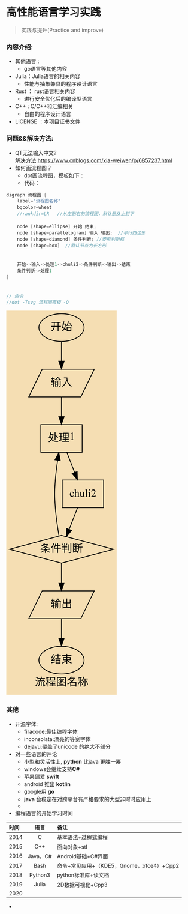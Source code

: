 # 高性能语言学习实践
> 实践与提升(Practice and improve)  

### 内容介绍:

-  其他语言	: 
	-  go语言等其他内容
- Julia：Julia语言的相关内容
	- 性能与抽象兼具的程序设计语言
- Rust ： rust语言相关内容
	- 进行安全优化后的编译型语言
- C++  :  C/C++和汇编相关
	- 自由的程序设计语言 
- LICENSE ：本项目证书文件

### 问题&&解决方法:
-  QT无法输入中文?  
解决方法:<https://www.cnblogs.com/xia-weiwen/p/6857237.html>
- 如何画流程图？
	- dot画流程图，模板如下：
	- 代码：
```c
digraph 流程图 {
	label="流程图名称"
	bgcolor=wheat
	//rankdir=LR   //从左到右的流程图，默认是从上到下 
	
	node [shape=ellipse] 开始 结束; 
	node [shape=parallelogram] 输入 输出;  //平行四边形
	node [shape=diamond] 条件判断; //菱形判断框
	node [shape=box]  //默认节点为长方形
	
	
	开始->输入->处理1->chuli2->条件判断->输出->结束
	条件判断->处理1
}


// 命令
//dot -Tsvg 流程图模板 -O
```

![](其他语言/流程图模板.svg)



### 其他

- 开源字体:
	- firacode:最佳编程字体
	- inconsolata:漂亮的等宽字体
	- dejavu:覆盖了unicode 的绝大不部分
- 对一些语言的评论
	- 小型和灵活性上, **python** 比java 更胜一筹
	- windows会继续支持**C#**
	- 苹果偏爱 **swift**
	- android 推出 **kotlin**
	- google用 **go**
	- **java** 会稳定在对跨平台有严格要求的大型非时时应用上
	- 
- 编程语言的开始学习时间


时间|语言|备注
:-|:-:|:-
2014|C|基本语法+过程式编程
2015|C++|面向对象+stl
2016|Java，C#|Android基础+C#界面
2017|Bash|命令+常见应用+（KDE5，Gnome，xfce4）+Cpp2
2018|Python3|python标准库+读文档
2019|Julia|2D数据可视化+Cpp3
2020|

- 